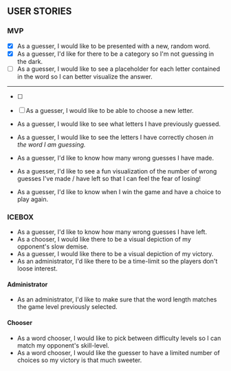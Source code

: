 ## USER STORIES

### MVP

* [x] As a guesser, I would like to be presented with a new, random word.
* [x] As a guesser, I'd like for there to be a category so I'm not guessing in the
  dark.
* [ ] As a guesser, I would like to see a placeholder for each letter contained in the
  word so I can better visualize the answer.
-----
* [ ]
* [ ] As a guesser, I would like to be able to choose a new letter.
































* As a guesser, I would like to see what letters I have previously guessed.

* As a guesser, I would like to see the letters I have correctly chosen *in the
  word I am guessing.*

* As a guesser, I'd like to know how many wrong guesses I have made.

* As a guesser, I'd like to see a fun visualization of the number of wrong
  guesses I've made / have left so that I can feel the fear of losing!

* As a guesser, I'd like to know when I win the game and have a choice to play
  again.

### ICEBOX

* As a guesser, I'd like to know how many wrong guesses I have left.
* As a chooser, I would like there to be a visual depiction of my opponent's
  slow demise.
* As a guesser, I would like there to be a visual depiction of my victory.
* As an administrator, I'd like there to be a time-limit so the players don't
  loose interest.

#### Administrator

* As an administrator, I'd like to make sure that the word length matches the
  game level previously selected.

#### Chooser

* As a word chooser, I would like to pick between difficulty levels so I can
  match my opponent's skill-level.
* As a word chooser, I would like the guesser to have a limited number of
  choices so my victory is that much sweeter.
